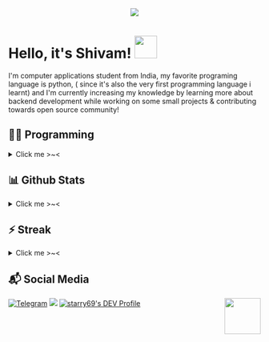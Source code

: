 
<div align="center">
    <img src="https://telegra.ph//file/97587953e389d1938fce7.jpg">
</div>

# Hello, it's Shivam! <img src="https://raw.githubusercontent.com/MartinHeinz/MartinHeinz/master/wave.gif" width="45px">

I'm computer applications student from India, my favorite programing language is python, ( since it's also the very first programming language i learnt) and I'm currently increasing my knowledge by learning more about backend development while working on some small projects & contributing towards open source community!

## 👩‍💻 Programming
<details>
   <summary>Click me >~< </summary>

- **Languages learnt**: Python & SQL
- **Currently learning**: C & Golang
- **Currently maintaining**: [αcutєвσt](https://t.me/acutebot) & [PTB](https://github.com/python-telegram-bot/python-telegram-bot)
</details>

##  📊 **Github Stats**
<details>
   <summary>Click me >~< </summary>

[![github stats](https://github-readme-stats.vercel.app/api?username=starry69&show_icons=true&theme=light)](https://github.com/starry69)


[![Top Langs](https://github-readme-stats.vercel.app/api/top-langs/?username=starry69&layout=compact&langs_count=99)](https://github-readme-stats.vercel.app/api/top-langs/?username=starry69&layout=compact&langs_count=99)

</details>

## ⚡ Streak
<details>
   <summary>Click me >~< </summary>
<p align="center"><img src="https://github-readme-streak-stats.herokuapp.com/?user=starry69"/></p>

<br>
</details>

## 📬 Social Media


[![Telegram](https://img.shields.io/badge/telegram-1b77FF.svg?style=for-the-badge&logo=telegram)](https://t.me/starryboi)
<a href="https://twitter.com/starry_shivam"><img src="https://img.shields.io/badge/Twitter-blue.svg?style=for-the-badge&logo=twitter"></a> [![starry69's DEV Profile](https://img.shields.io/badge/dev-black.svg?style=for-the-badge&logo=dev.to)](https://dev.to/starry69)  <img src="https://64.media.tumblr.com/34784257378ce2c51675599159735772/tumblr_nd3b8i2gL01sedjuto1_400.gifv" align="right" width="72"/>
